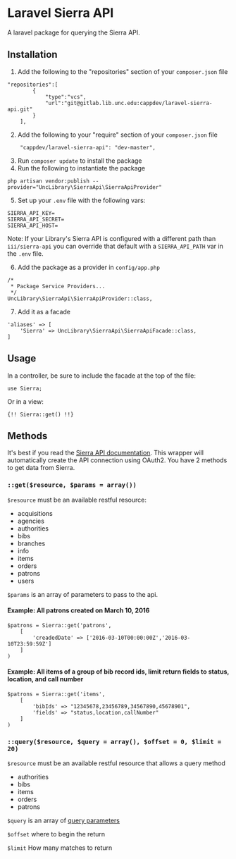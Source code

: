 # Laravel Sierra API
A laravel package for querying the Sierra API.

## Installation

1. Add the following to the "repositories" section of your `composer.json` file
```
"repositories":[
        {
            "type":"vcs",
            "url":"git@gitlab.lib.unc.edu:cappdev/laravel-sierra-api.git"
        }
    ],
```

2. Add the following to your "require" section of your `composer.json` file
```
    "cappdev/laravel-sierra-api": "dev-master",
```

3. Run `composer update` to install the package
4. Run the following to instantiate the package
```
php artisan vendor:publish --provider="UncLibrary\SierraApi\SierraApiProvider"
```

5. Set up your `.env` file with the following vars:

```
SIERRA_API_KEY=
SIERRA_API_SECRET=
SIERRA_API_HOST=
```
Note: If your Library's Sierra API is configured with a different path than 
`iii/sierra-api` you can override that default with a `SIERRA_API_PATH` var in the `.env` file.

6. Add the package as a provider in `config/app.php`
```
/*
 * Package Service Providers...
 */
UncLibrary\SierraApi\SierraApiProvider::class,
```

7. Add it as a facade
```
'aliases' => [
    'Sierra' => UncLibrary\SierraApi\SierraApiFacade::class,
]
```


## Usage

In a controller, be sure to include the facade at the top of the file:
```
use Sierra;
```

Or in a view:
```
{!! Sierra::get() !!}

```

## Methods

It's best if you read the [Sierra API documentation](https://sandbox.iii.com/docs/Content/interactive.htm). 
This wrapper will automatically create the API connection using OAuth2.
You have 2 methods to get data from Sierra.

### `::get($resource, $params = array())`

`$resource` must be an available restful resource:
- acquisitions
- agencies
- authorities
- bibs
- branches
- info
- items
- orders
- patrons
- users

`$params` is an array of parameters to pass to the api.

#### Example: All patrons created on March 10, 2016
```
$patrons = Sierra::get('patrons',
    [
        'creadedDate' => ['2016-03-10T00:00:00Z','2016-03-10T23:59:59Z']
    ]
)
```

#### Example: All items of a group of bib record ids, limit return fields to status, location, and call number
```
$patrons = Sierra::get('items',
    [
        'bibIds' => "12345678,23456789,34567890,45678901",
        'fields' => "status,location,callNumber"
    ]
)
```

### `::query($resource, $query = array(), $offset = 0, $limit = 20)`

`$resource` must be an available restful resource that allows a query method
- authorities
- bibs
- items
- orders
- patrons

`$query` is an array of [query parameters](https://sandbox.iii.com/docs/Content/zReference/queryParameters.htm)

`$offset` where to begin the return

`$limit` How many matches to return

